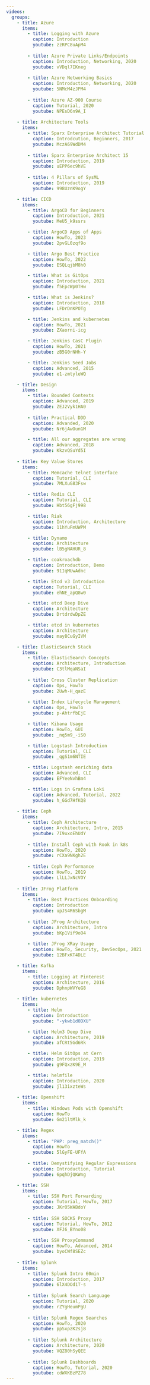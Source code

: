 ```yaml
---
videos:
  groups:
    - title: Azure
      items:
        - title: Logging with Azure
          caption: Introduction
          youtube: zzRPC8uApM4
          
        - title: Azure Private Links/Endpoints
          caption: Introduction, Networking, 2020
          youtube: vVDql7IKneg
          
        - title: Azure Networking Basics
          caption: Introduction, Networking, 2020
          youtube: 5NMcM4zJPM4
        
        - title: Azure AZ-900 Course
          caption: Tutorial, 2020
          youtube: NPEsD6n9A_I
          
    - title: Architecture Tools
      items:
        - title: Sparx Enterprise Architect Tutorial
          caption: Introdcution, Beginners, 2017
          youtube: MczA69WdDM4
          
        - title: Sparx Enterprise Architect 15
          caption: Introduction, 2019
          youtube: uEPP6ec9hVE
          
        - title: 4 Pillars of SysML
          caption: Introduction, 2019
          youtube: 998UznK9ogY

    - title: CICD
      items:
        - title: ArgoCD for Beginners
          caption: Introduction, 2021
          youtube: MeU5_k9ssrs

        - title: ArgoCD Apps of Apps
          caption: HowTo, 2023
          youtube: 2pvGL0zqf9o

        - title: Argo Best Practice
          caption: HowTo, 2022
          youtube: ESQLqjbM8h0

        - title: What is GitOps
          caption: Introduction, 2021
          youtube: f5EpcWp0THw

        - title: What is Jenkins?
          caption: Introduction, 2018
          youtube: LFDrDnKPOTg

        - title: Jenkins and kubernetes
          caption: HowTo, 2021
          youtube: ZXaorni-icg

        - title: Jenkins CasC Plugin
          caption: HowTo, 2021
          youtube: zB5G0rNHh-Y

        - title: Jenkins Seed Jobs
          caption: Advanced, 2015
          youtube: e1-zmtyleWQ

    - title: Design
      items:
        - title: Bounded Contexts
          caption: Advanced, 2019
          youtube: ZEJ2Vyk1HA0
          
        - title: Practical DDD
          caption: Advanded, 2020
          youtube: Nr6jAwOunGM

        - title: All our aggregates are wrong
          caption: Advanced, 2018
          youtube: KkzvQSuYd5I
          
    - title: Key Value Stores
      items:
        - title: Memcache telnet interface
          caption: Tutorial, CLI
          youtube: 7MLXuG83Fsw

        - title: Redis CLI
          caption: Tutorial, CLI
          youtube: Hbt56gFj998

        - title: Riak
          caption: Introduction, Architecture
          youtube: 11hYuFmUWPM

        - title: Dynamo
          caption: Architecture
          youtube: lB5gNAHUR_8

        - title: coakroachdb
          caption: Introduction, Demo
          youtube: 91IqMUwAdnc

        - title: Etcd v3 Introduction
          caption: Tutorial, CLI
          youtube: ehNE_apQ8w0

        - title: etcd Deep Dive
          caption: Architecture
          youtube: DrtdrdwDpZE

        - title: etcd in kubernetes
          caption: Architecture
          youtube: may8CuGyIVM

    - title: ElasticSearch Stack
      items:
        - title: ElasticSearch Concepts
          caption: Architecture, Introduction
          youtube: C3tlMqaNSaI
          
        - title: Cross Cluster Replication
          caption: Ops, HowTo
          youtube: 2Uwh-H_qazE
          
        - title: Index Lifecycle Management
          caption: Ops, HowTo
          youtube: p-AhtrfbEjE

        - title: Kibana Usage
          caption: HowTo, GUI
          youtube: _nq5m9_-iS0

        - title: Logstash Introduction
          caption: Tutorial, CLI
          youtube: _qgS1m6NTIE

        - title: Logstash enriching data
          caption: Advanced, CLI
          youtube: EFYeeNvhBm4

        - title: Logs in Grafana Loki
          caption: Advanced, Tutorial, 2022
          youtube: h_GGd7HfKQ8
          
    - title: Ceph
      items:
        - title: Ceph Architecture
          caption: Architecture, Intro, 2015
          youtube: 7I9uxoEhUdY
          
        - title: Install Ceph with Rook in k8s
          caption: HowTo, 2020
          youtube: rCXa9NKgh2E
          
        - title: Ceph Performance
          caption: HowTo, 2019
          youtube: LlLLJxNcVOY
          
    - title: JFrog Platform
      items:
        - title: Best Practices Onboarding
          caption: Introduction
          youtube: upJS4R6SbgM
          
        - title: JFrog Architecture
          caption: Architecture, Intro
          youtube: bKp1Vif9oO4
        
        - title: JFrog XRay Usage
          caption: HowTo, Security, DevSecOps, 2021
          youtube: 12BFxKT4DLE

    - title: Kafka
      items:
        - title: Logging at Pinterest
          caption: Architecture, 2016
          youtube: DphnpWVYeG8
          
    - title: kubernetes
      items:
        - title: Helm
          caption: Introduction
          youtube: "-ykwb1d0DXU"

        - title: Helm3 Deep Dive
          caption: Architecture, 2019
          youtube: afCRt5Gd6Rk

        - title: Helm GitOps at Cern
          caption: Introduction, 2019
          youtube: g9FQxzK9E_M

        - title: helmfile
          caption: Introduction, 2020
          youtube: jl13ixzteWs
    
    - title: Openshift
      items:
        - title: Windows Pods with Openshift
          caption: HowTo
          youtube: Gm21ltMlk_k

    - title: Regex
      items:
        - title: "PHP: preg_match()"
          caption: HowTo
          youtube: 5lGyFE-UFfA
          
        - title: Demystifying Regular Expressions
          caption: Introduction, Tutorial
          youtube: 6pqhDjQKWng

    - title: SSH
      items:
        - title: SSH Port Forwarding
          caption: Tutorial, HowTo, 2017
          youtube: JKrO5WABdoY
          
        - title: SSH SOCKS Proxy
          caption: Tutorial, HowTo, 2012
          youtube: XFJ6_BYno08
          
        - title: SSH ProxyCommand
          caption: HowTo, Advanced, 2014
          youtube: byoCWf8SEZc
          
    - title: Splunk
      items:
        - title: Splunk Intro 60min
          caption: Introduction, 2017
          youtube: 6lX4DOd1T-s
          
        - title: Splunk Search Language
          caption: Tutorial, 2020
          youtube: rZYgHeumPgU
          
        - title: Splunk Regex Searches
          caption: HowTo, 2020
          youtube: ppSxpzK2sj8
          
        - title: Splunk Architecture
          caption: Architecture, 2020
          youtube: VQZ80hSyQEE
          
        - title: Splunk Dashboards
          caption: HowTo, Tutorial, 2020
          youtube: cdWXKBzPZ78
---
```

